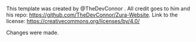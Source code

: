 This template was created by @TheDevConnor . All credit goes to him and his repo: https://github.com/TheDevConnor/Zura-Website. Link to the license: https://creativecommons.org/licenses/by/4.0/

Changes were made.
